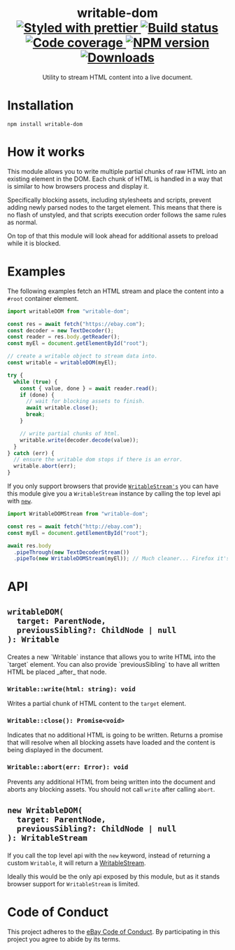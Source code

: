 <h1 align="center">
  <!-- Logo -->
  <br/>
  writable-dom
	<br/>

  <!-- Format -->
  <a href="https://github.com/prettier/prettier">
    <img src="https://img.shields.io/badge/styled_with-prettier-ff69b4.svg" alt="Styled with prettier"/>
  </a>
  <!-- CI -->
  <a href="https://github.com/marko-js/writable-dom/actions/workflows/ci.yml">
    <img src="https://github.com/marko-js/writable-dom/actions/workflows/ci.yml/badge.svg" alt="Build status"/>
  </a>
  <!-- Coverage -->
  <a href="https://codecov.io/gh/marko-js/writable-dom">
    <img src="https://codecov.io/gh/marko-js/writable-dom/branch/master/graph/badge.svg?token=06lKJj8my3" alt="Code coverage"/>
  </a>
  <!-- NPM Version -->
  <a href="https://npmjs.org/package/writable-dom">
    <img src="https://img.shields.io/npm/v/writable-dom.svg" alt="NPM version"/>
  </a>
  <!-- Downloads -->
  <a href="https://npmjs.org/package/writable-dom">
    <img src="https://img.shields.io/npm/dm/writable-dom.svg" alt="Downloads"/>
  </a>
</h1>

<p align="center">
  Utility to stream HTML content into a live document.
</p>

# Installation

```console
npm install writable-dom
```

# How it works

This module allows you to write multiple partial chunks of raw HTML into an existing element in the DOM.
Each chunk of HTML is handled in a way that is similar to how browsers process and display it.

Specifically blocking assets, including stylesheets and scripts, prevent adding newly parsed nodes to the target element.
This means that there is no flash of unstyled, and that scripts execution order follows the same rules as normal.

On top of that this module will look ahead for additional assets to preload while it is blocked.

# Examples

The following examples fetch an HTML stream and place the content into a `#root` container element.

```js
import writableDOM from "writable-dom";

const res = await fetch("https://ebay.com");
const decoder = new TextDecoder();
const reader = res.body.getReader();
const myEl = document.getElementById("root");

// create a writable object to stream data into.
const writable = writableDOM(myEl);

try {
  while (true) {
    const { value, done } = await reader.read();
    if (done) {
      // wait for blocking assets to finish.
      await writable.close();
      break;
    }

    // write partial chunks of html.
    writable.write(decoder.decode(value));
  }
} catch (err) {
  // ensure the writable dom stops if there is an error.
  writable.abort(err);
}
```

If you only support browsers that provide [`WritableStream's`](https://developer.mozilla.org/en-US/docs/Web/API/WritableStream) you can have this module give you a `WritableStream` instance by calling the top level api with [`new`](#user-content-new-writable-dom).

```js
import WritableDOMStream from "writable-dom";

const res = await fetch("http://ebay.com");
const myEl = document.getElementById("root");

await res.body
  .pipeThrough(new TextDecoderStream())
  .pipeTo(new WritableDOMStream(myEl)); // Much cleaner... Firefox it's time to support this!
```

# API

<h2 id="writable-dom">
  <pre><code>writableDOM(
  target: ParentNode,
  previousSibling?: ChildNode | null
): Writable</code></pre>
</h2>
Creates a new `Writable` instance that allows you to write HTML into the `target` element.
You can also provide `previousSibling` to have all written HTML be placed _after_ that node.

### `Writable::write(html: string): void`

Writes a partial chunk of HTML content to the `target` element.

### `Writable::close(): Promise<void>`

Indicates that no additional HTML is going to be written.
Returns a promise that will resolve when all blocking assets have loaded and the content is being displayed in the document.

### `Writable::abort(err: Error): void`

Prevents any additional HTML from being written into the document and aborts any blocking assets.
You should not call `write` after calling `abort`.

<h2 id="new-writable-dom">
  <pre><code>new WritableDOM(
  target: ParentNode,
  previousSibling?: ChildNode | null
): WritableStream<string></code></pre>
</h2>

If you call the top level api with the `new` keyword, instead of returning a custom `Writable`, it will return a [WritableStream<string>](https://developer.mozilla.org/en-US/docs/Web/API/WritableStream).

Ideally this would be the only api exposed by this module, but as it stands browser support for `WritableStream` is limited.

# Code of Conduct

This project adheres to the [eBay Code of Conduct](./.github/CODE_OF_CONDUCT.md). By participating in this project you agree to abide by its terms.
